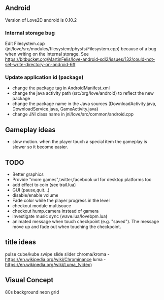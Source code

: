 ## Android
Version of Love2D android is 0.10.2

### Internal storage bug
Edit Filesystem.cpp (jni/love/src/modules/filesystem/physfs/Filesystem.cpp) because
of a bug when writing on the internal storage. See https://bitbucket.org/MartinFelis/love-android-sdl2/issues/132/could-not-set-write-directory-on-android-6#

### Update application id (package)
* change the package tag in AndroidManifest.xml
* change the java activity path (src/org/love/android) to reflect the new package
* change the package name in the Java sources (DownloadActivity.java, DownloadService.java, GameActivity.java)
* change JNI class name in jni/love/src/common/android.cpp

## Gameplay ideas
* slow motion. when the player touch a special item the gameplay is slower so it become easier.

## TODO
* Better graphics
* Provide "more games",twitter,facebook url for desktop platforms too
* add effect to coin (see trail.lua)
* GUI (pause,quit...)
* disable/enable volume
* Fade color while the player progress in the level
* checkout module multisouce
* checkout hump.camera instead of gamera
* investigate music sync (wave.lua/lovebpm.lua)
* animated message when touch checkpoint (e.g. "saved"). The message move up and fade out when touching the checkpoint.

## title ideas
pulse
cube/kube
swipe
slide
slider
chroma/kroma - https://en.wikipedia.org/wiki/Chrominance
luma - https://en.wikipedia.org/wiki/Luma_(video)

## Visual Concept
80s background
neon grid
